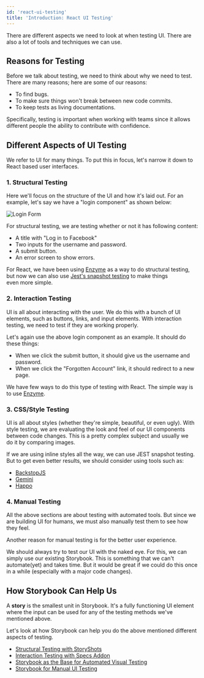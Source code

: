 ```yaml
---
id: 'react-ui-testing'
title: 'Introduction: React UI Testing'
---
```


There are different aspects we need to look at when testing UI.
There are also a lot of tools and techniques we can use. 

## Reasons for Testing

Before we talk about testing, we need to think about why we need to test.
There are many reasons; here are some of our reasons:

-   To find bugs.
-   To make sure things won't break between new code commits.
-   To keep tests as living documentations.

Specifically, testing is important when working with teams since it allows different people the ability to contribute with confidence.

## Different Aspects of UI Testing

We refer to UI for many things. To put this in focus, let's narrow it down to React based user interfaces.

### 1. Structural Testing

Here we'll focus on the structure of the UI and how it's laid out.
For an example, let's say we have a "login component" as shown below:

![Login Form](../static/login_form.png)

For structural testing, we are testing whether or not it has following content:

-   A title with "Log in to Facebook"
-   Two inputs for the username and password.
-   A submit button.
-   An error screen to show errors.

For React, we have been using [Enzyme](https://github.com/airbnb/enzyme) as a way to do structural testing, but now we can also use [Jest's snapshot testing](https://facebook.github.io/jest/blog/2016/07/27/jest-14.html) to make things even more simple.

### 2. Interaction Testing

UI is all about interacting with the user.
We do this with a bunch of UI elements, such as buttons, links, and input elements.
With interaction testing, we need to test if they are working properly.

Let's again use the above login component as an example. It should do these things:

-   When we click the submit button, it should give us the username and password.
-   When we click the "Forgotten Account" link, it should redirect to a new page.

We have few ways to do this type of testing with React. The simple way is to use [Enzyme](https://github.com/airbnb/enzyme).

### 3. CSS/Style Testing

UI is all about styles (whether they're simple, beautiful, or even ugly).
With style testing, we are evaluating the look and feel of our UI components between code changes.
This is a pretty complex subject and usually we do it by comparing images.

If we are using inline styles all the way, we can use JEST snapshot testing.
But to get even better results, we should consider using tools such as:

-   [BackstopJS](https://github.com/garris/BackstopJS)
-   [Gemini](https://github.com/gemini-testing/gemini)
-   [Happo](https://github.com/happo/happo.io)

### 4. Manual Testing

All the above sections are about testing with automated tools.
But since we are building UI for humans, we must also manually test them to see how they feel.

Another reason for manual testing is for the better user experience.

We should always try to test our UI with the naked eye.
For this, we can simply use our existing Storybook.
This is something that we can't automate(yet) and takes time.
But it would be great if we could do this once in a while (especially with a major code changes).

## How Storybook Can Help Us

A **story** is the smallest unit in Storybook.
It's a fully functioning UI element where the input can be used for any of the testing methods we've mentioned above.

Let's look at how Storybook can help you do the above mentioned different aspects of testing.

-   [Structural Testing with StoryShots](/testing/structural-testing)
-   [Interaction Testing with Specs Addon](/testing/interaction-testing)
-   [Storybook as the Base for Automated Visual Testing](/testing/automated-visual-testing)
-   [Storybook for Manual UI Testing](/testing/manual-testing)
